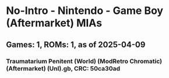 # No-Intro - Nintendo - Game Boy (Aftermarket) MIAs
## Games: 1, ROMs: 1, as of 2025-04-09

### Traumatarium Penitent (World) (ModRetro Chromatic) (Aftermarket) (Unl).gb, CRC: 50ca30ad
